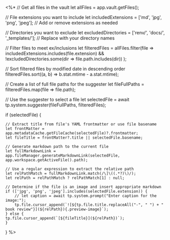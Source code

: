 <%*
// Get all files in the vault
let allFiles = app.vault.getFiles();

// File extensions you want to include
let includedExtensions = ['md', 'jpg', 'png', 'jpeg']; // Add or remove extensions as needed

// Directories you want to exclude
let excludedDirectories = ['renv/', 'docs/', '_templates/']; // Replace with your directory names

// Filter files to meet ex/inclusions
let filteredFiles = allFiles.filter(file => 
    includedExtensions.includes(file.extension) && 
    !excludedDirectories.some(dir => file.path.includes(dir))
);

// Sort filtered files by modified date in descending order 
filteredFiles.sort((a, b) => b.stat.mtime - a.stat.mtime);

// Create a list of full file paths for the suggester
let fileFullPaths = filteredFiles.map(file => file.path);

// Use the suggester to select a file
let selectedFile = await tp.system.suggester(fileFullPaths, filteredFiles);


if (selectedFile) {

    // Extract title from file's YAML frontmatter or use file basename
    let frontMatter = app.metadataCache.getFileCache(selectedFile)?.frontmatter;
    let fileTitle = frontMatter?.title || selectedFile.basename;

    // Generate markdown path to the current file
    let fullMarkdownLink = app.fileManager.generateMarkdownLink(selectedFile, app.workspace.getActiveFile().path);
    
    // Use a regular expression to extract the relative path
    let relPathMatch = fullMarkdownLink.match(/\]\((.*?)\)/);
    let relPath = relPathMatch ? relPathMatch[1] : null;

    // Determine if the file is an image and insert appropriate markdown
    if (['jpg', 'png', 'jpeg'].includes(selectedFile.extension)) {
        // let caption = await tp.system.prompt("Enter caption for the image:");
        tp.file.cursor_append(`![${tp.file.title.replaceAll("-", " ") + " book review"}](${relPath}){.preview-image}`);
    } else {
    tp.file.cursor_append(`[${fileTitle}](${relPath})`);
    }
}
%>